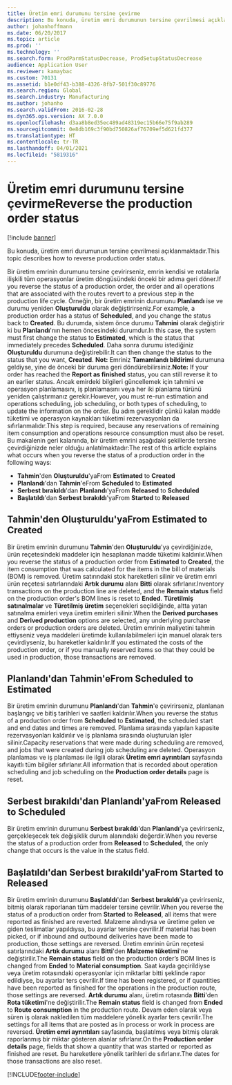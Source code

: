 ```yaml
---
title: Üretim emri durumunu tersine çevirme
description: Bu konuda, üretim emri durumunun tersine çevrilmesi açıklanmaktadır.
author: johanhoffmann
ms.date: 06/20/2017
ms.topic: article
ms.prod: ''
ms.technology: ''
ms.search.form: ProdParmStatusDecrease, ProdSetupStatusDecrease
audience: Application User
ms.reviewer: kamaybac
ms.custom: 70131
ms.assetid: b1e0df43-b388-4326-8fb7-501f30c89776
ms.search.region: Global
ms.search.industry: Manufacturing
ms.author: johanho
ms.search.validFrom: 2016-02-28
ms.dyn365.ops.version: AX 7.0.0
ms.openlocfilehash: d3aa8b8ed35ec489ad48319ec15b66e75f9ab289
ms.sourcegitcommit: 0e8db169c3f90bd750826af76709ef5d621fd377
ms.translationtype: HT
ms.contentlocale: tr-TR
ms.lasthandoff: 04/01/2021
ms.locfileid: "5819316"
---
```

# <a name="reverse-the-production-order-status"></a><span data-ttu-id="a0d58-103">Üretim emri durumunu tersine çevirme</span><span class="sxs-lookup"><span data-stu-id="a0d58-103">Reverse the production order status</span></span>

[!include [banner](../includes/banner.md)]

<span data-ttu-id="a0d58-104">Bu konuda, üretim emri durumunun tersine çevrilmesi açıklanmaktadır.</span><span class="sxs-lookup"><span data-stu-id="a0d58-104">This topic describes how to reverse production order status.</span></span> 

<span data-ttu-id="a0d58-105">Bir üretim emrinin durumunu tersine çevirirseniz, emrin kendisi ve rotalarla ilişkili tüm operasyonlar üretim döngüsündeki önceki bir adıma geri döner.</span><span class="sxs-lookup"><span data-stu-id="a0d58-105">If you reverse the status of a production order, the order and all operations that are associated with the routes revert to a previous step in the production life cycle.</span></span> <span data-ttu-id="a0d58-106">Örneğin, bir üretim emrinin durumunu **Planlandı** ise ve durumu yeniden **Oluşturuldu** olarak değiştirirseniz.</span><span class="sxs-lookup"><span data-stu-id="a0d58-106">For example, a production order has a status of **Scheduled**, and you change the status back to **Created**.</span></span> <span data-ttu-id="a0d58-107">Bu durumda, sistem önce durumu **Tahmini** olarak değiştirir ki bu **Planlandı**'nın hemen öncesindeki durumdur.</span><span class="sxs-lookup"><span data-stu-id="a0d58-107">In this case, the system must first change the status to **Estimated**, which is the status that immediately precedes **Scheduled**.</span></span> <span data-ttu-id="a0d58-108">Daha sonra durumu istediğiniz **Oluşturuldu** durumuna değiştirebilir.</span><span class="sxs-lookup"><span data-stu-id="a0d58-108">It can then change the status to the status that you want, **Created**.</span></span> <span data-ttu-id="a0d58-109">**Not:** Emriniz **Tamamlandı bildirimi** durumuna geldiyse, yine de önceki bir duruma geri döndürebilirsiniz.</span><span class="sxs-lookup"><span data-stu-id="a0d58-109">**Note:** If your order has reached the **Report as finished** status, you can still reverse it to an earlier status.</span></span> <span data-ttu-id="a0d58-110">Ancak emirdeki bilgileri güncellemek için tahmini ve operasyon planlamasını, iş planlamasını veya her iki planlama türünü yeniden çalıştırmanız gerekir.</span><span class="sxs-lookup"><span data-stu-id="a0d58-110">However, you must re-run estimation and operations scheduling, job scheduling, or both types of scheduling, to update the information on the order.</span></span> <span data-ttu-id="a0d58-111">Bu adım gereklidir çünkü kalan madde tüketimi ve operasyon kaynakları tüketimi rezervasyonları da sıfırlanmalıdır.</span><span class="sxs-lookup"><span data-stu-id="a0d58-111">This step is required, because any reservations of remaining item consumption and operations resource consumption must also be reset.</span></span> <span data-ttu-id="a0d58-112">Bu makalenin geri kalanında, bir üretim emrini aşağıdaki şekillerde tersine çevirdiğinizde neler olduğu anlatılmaktadır:</span><span class="sxs-lookup"><span data-stu-id="a0d58-112">The rest of this article explains what occurs when you reverse the status of a production order in the following ways:</span></span>

-   <span data-ttu-id="a0d58-113">**Tahmin**'den **Oluşturuldu**'ya</span><span class="sxs-lookup"><span data-stu-id="a0d58-113">From **Estimated** to **Created**</span></span>
-   <span data-ttu-id="a0d58-114">**Planlandı**'dan **Tahmin**'e</span><span class="sxs-lookup"><span data-stu-id="a0d58-114">From **Scheduled** to **Estimated**</span></span>
-   <span data-ttu-id="a0d58-115">**Serbest bırakıldı**'dan **Planlandı**'ya</span><span class="sxs-lookup"><span data-stu-id="a0d58-115">From **Released** to **Scheduled**</span></span>
-   <span data-ttu-id="a0d58-116">**Başlatıldı**'dan **Serbest bırakıldı**'ya</span><span class="sxs-lookup"><span data-stu-id="a0d58-116">From **Started** to **Released**</span></span>

## <a name="from-estimated-to-created"></a><span data-ttu-id="a0d58-117">Tahmin'den Oluşturuldu'ya</span><span class="sxs-lookup"><span data-stu-id="a0d58-117">From Estimated to Created</span></span>
<span data-ttu-id="a0d58-118">Bir üretim emrinin durumunu **Tahmin**'den **Oluşturuldu**'ya çevirdiğinizde, ürün reçetesindeki maddeler için hesaplanan madde tüketimi kaldırılır.</span><span class="sxs-lookup"><span data-stu-id="a0d58-118">When you reverse the status of a production order from **Estimated** to **Created**, the item consumption that was calculated for the items in the bill of materials (BOM) is removed.</span></span> <span data-ttu-id="a0d58-119">Üretim satırındaki stok hareketleri silinir ve üretim emri ürün reçetesi satırlarındaki **Artık durumu** alanı **Bitti** olarak sıfırlanır.</span><span class="sxs-lookup"><span data-stu-id="a0d58-119">Inventory transactions on the production line are deleted, and the **Remain status** field on the production order's BOM lines is reset to **Ended**.</span></span> <span data-ttu-id="a0d58-120">**Türetilmiş satınalmalar** ve **Türetilmiş üretim** seçenekleri seçildiğinde, altta yatan satınalma emirleri veya üretim emirleri silinir.</span><span class="sxs-lookup"><span data-stu-id="a0d58-120">When the **Derived purchases** and **Derived production** options are selected, any underlying purchase orders or production orders are deleted.</span></span> <span data-ttu-id="a0d58-121">Üretim emrinin maliyetini tahmin ettiyseniz veya maddeleri üretimde kullanılabilmeleri için manuel olarak ters çevirdiyseniz, bu hareketler kaldırılır.</span><span class="sxs-lookup"><span data-stu-id="a0d58-121">If you estimated the costs of the production order, or if you manually reserved items so that they could be used in production, those transactions are removed.</span></span>

## <a name="from-scheduled-to-estimated"></a><span data-ttu-id="a0d58-122">Planlandı'dan Tahmin'e</span><span class="sxs-lookup"><span data-stu-id="a0d58-122">From Scheduled to Estimated</span></span>
<span data-ttu-id="a0d58-123">Bir üretim emrinin durumunu **Planlandı**'dan **Tahmin**'e çevirirseniz, planlanan başlangıç ve bitiş tarihleri ve saatleri kaldırılır.</span><span class="sxs-lookup"><span data-stu-id="a0d58-123">When you reverse the status of a production order from **Scheduled** to **Estimated**, the scheduled start and end dates and times are removed.</span></span> <span data-ttu-id="a0d58-124">Planlama sırasında yapılan kapasite rezervasyonları kaldırılır ve iş planlama sırasında oluşturulan işler silinir.</span><span class="sxs-lookup"><span data-stu-id="a0d58-124">Capacity reservations that were made during scheduling are removed, and jobs that were created during job scheduling are deleted.</span></span> <span data-ttu-id="a0d58-125">Operasyon planlaması ve iş planlaması ile ilgili olarak **Üretim emri ayrıntıları** sayfasında kayıtlı tüm bilgiler sıfırlanır.</span><span class="sxs-lookup"><span data-stu-id="a0d58-125">All information that is recorded about operation scheduling and job scheduling on the **Production order details** page is reset.</span></span>

## <a name="from-released-to-scheduled"></a><span data-ttu-id="a0d58-126">Serbest bırakıldı'dan Planlandı'ya</span><span class="sxs-lookup"><span data-stu-id="a0d58-126">From Released to Scheduled</span></span>
<span data-ttu-id="a0d58-127">Bir üretim emrinin durumunu **Serbest bırakıldı**'dan **Planlandı**'ya çevirirseniz, gerçekleşecek tek değişiklik durum alanındaki değerdir.</span><span class="sxs-lookup"><span data-stu-id="a0d58-127">When you reverse the status of a production order from **Released** to **Scheduled**, the only change that occurs is the value in the status field.</span></span>

## <a name="from-started-to-released"></a><span data-ttu-id="a0d58-128">Başlatıldı'dan Serbest bırakıldı'ya</span><span class="sxs-lookup"><span data-stu-id="a0d58-128">From Started to Released</span></span>
<span data-ttu-id="a0d58-129">Bir üretim emrinin durumunu **Başlatıldı**'dan **Serbest bırakıldı**'ya çevirirseniz, bitmiş olarak raporlanan tüm maddeler tersine çevrilir.</span><span class="sxs-lookup"><span data-stu-id="a0d58-129">When you reverse the status of a production order from **Started** to **Released**, all items that were reported as finished are reverted.</span></span> <span data-ttu-id="a0d58-130">Malzeme alındıysa ve üretime gelen ve giden teslimatlar yapıldıysa, bu ayarlar tersine çevrilir.</span><span class="sxs-lookup"><span data-stu-id="a0d58-130">If material has been picked, or if inbound and outbound deliveries have been made to production, those settings are reversed.</span></span> <span data-ttu-id="a0d58-131">Üretim emrinin ürün reçetesi satırlarındaki **Artık durumu** alanı **Bitti**'den **Malzeme tüketimi**'ne değiştirilir.</span><span class="sxs-lookup"><span data-stu-id="a0d58-131">The **Remain status** field on the production order’s BOM lines is changed from **Ended** to **Material consumption**.</span></span> <span data-ttu-id="a0d58-132">Saat kayda geçirildiyse veya üretim rotasındaki operasyonlar için miktarlar bitti şeklinde rapor edildiyse, bu ayarlar ters çevrilir.</span><span class="sxs-lookup"><span data-stu-id="a0d58-132">If time has been registered, or if quantities have been reported as finished for the operations in the production route, those settings are reversed.</span></span> <span data-ttu-id="a0d58-133">**Artık durumu** alanı, üretim rotasında **Bitti**'den **Rota tüketimi**'ne değiştirilir.</span><span class="sxs-lookup"><span data-stu-id="a0d58-133">The **Remain status** field is changed from **Ended** to **Route consumption** in the production route.</span></span> <span data-ttu-id="a0d58-134">Devam eden olarak veya süren iş olarak nakledilen tüm maddelere yönelik ayarlar ters çevrilir.</span><span class="sxs-lookup"><span data-stu-id="a0d58-134">The settings for all items that are posted as in process or work in process are reversed.</span></span> <span data-ttu-id="a0d58-135">**Üretim emri ayrıntıları** sayfasında, başlatılmış veya bitmiş olarak raporlanmış bir miktar gösteren alanlar sıfırlanır.</span><span class="sxs-lookup"><span data-stu-id="a0d58-135">On the **Production order details** page, fields that show a quantity that was started or reported as finished are reset.</span></span> <span data-ttu-id="a0d58-136">Bu hareketlere yönelik tarihleri de sıfırlanır.</span><span class="sxs-lookup"><span data-stu-id="a0d58-136">The dates for those transactions are also reset.</span></span>





[!INCLUDE[footer-include](../../includes/footer-banner.md)]